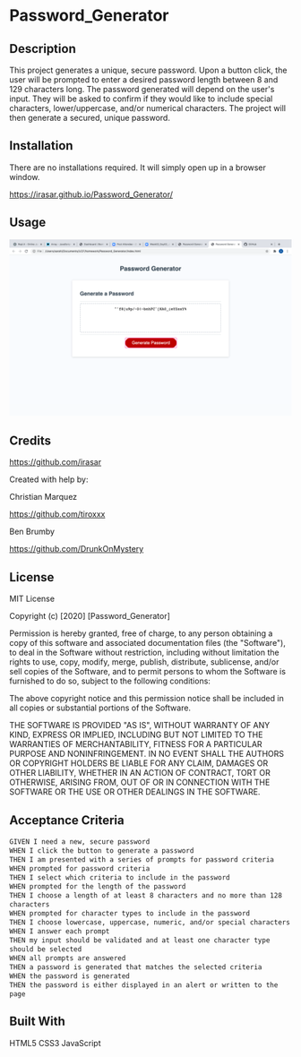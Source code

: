 # Password_Generator



## Description 


This project generates a unique, secure password. Upon a button click, the user will be prompted to enter a desired password length between 8 and 129 characters long. The password generated will depend on the user's input.  They will be asked to confirm if they would like to include special characters, lower/uppercase, and/or numerical characters. The project will then generate a secured, unique password.





## Installation

There are no installations required. It will simply open up in a browser window.

  https://irasar.github.io/Password_Generator/
 
## Usage 
![alt text](/screenshot.png)

## Credits

https://github.com/irasar

Created with help by:

Christian Marquez

https://github.com/tiroxxx

Ben Brumby

https://github.com/DrunkOnMystery



## License

MIT License

Copyright (c) [2020] [Password_Generator]

Permission is hereby granted, free of charge, to any person obtaining a copy of this software and associated documentation files (the "Software"), to deal in the Software without restriction, including without limitation the rights to use, copy, modify, merge, publish, distribute, sublicense, and/or sell copies of the Software, and to permit persons to whom the Software is furnished to do so, subject to the following conditions:

The above copyright notice and this permission notice shall be included in all copies or substantial portions of the Software.

THE SOFTWARE IS PROVIDED "AS IS", WITHOUT WARRANTY OF ANY KIND, EXPRESS OR IMPLIED, INCLUDING BUT NOT LIMITED TO THE WARRANTIES OF MERCHANTABILITY, FITNESS FOR A PARTICULAR PURPOSE AND NONINFRINGEMENT. IN NO EVENT SHALL THE AUTHORS OR COPYRIGHT HOLDERS BE LIABLE FOR ANY CLAIM, DAMAGES OR OTHER LIABILITY, WHETHER IN AN ACTION OF CONTRACT, TORT OR OTHERWISE, ARISING FROM, OUT OF OR IN CONNECTION WITH THE SOFTWARE OR THE USE OR OTHER DEALINGS IN THE SOFTWARE.





## Acceptance Criteria

```
GIVEN I need a new, secure password
WHEN I click the button to generate a password
THEN I am presented with a series of prompts for password criteria
WHEN prompted for password criteria
THEN I select which criteria to include in the password
WHEN prompted for the length of the password
THEN I choose a length of at least 8 characters and no more than 128 characters
WHEN prompted for character types to include in the password
THEN I choose lowercase, uppercase, numeric, and/or special characters
WHEN I answer each prompt
THEN my input should be validated and at least one character type should be selected
WHEN all prompts are answered
THEN a password is generated that matches the selected criteria
WHEN the password is generated
THEN the password is either displayed in an alert or written to the page
```

## Built With

HTML5
CSS3
JavaScript
